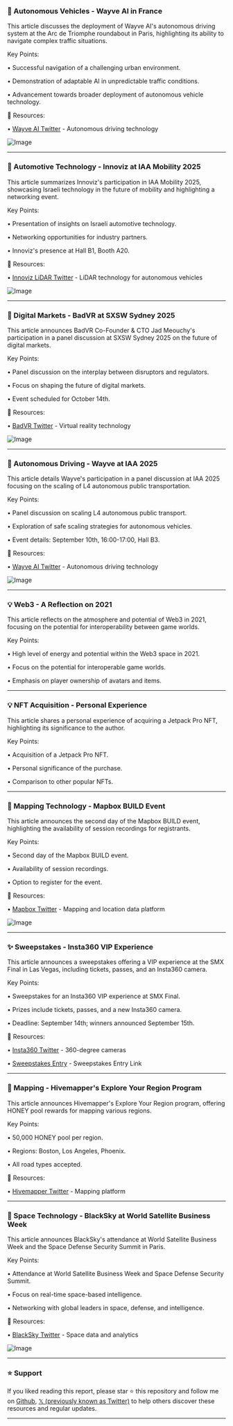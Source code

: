 ### 🤖 Autonomous Vehicles - Wayve AI in France

This article discusses the deployment of Wayve AI's autonomous driving system at the Arc de Triomphe roundabout in Paris, highlighting its ability to navigate complex traffic situations.

Key Points:

• Successful navigation of a challenging urban environment.


• Demonstration of adaptable AI in unpredictable traffic conditions.


• Advancement towards broader deployment of autonomous vehicle technology.



🔗 Resources:

• [Wayve AI Twitter](https://x.com/wayve_ai) - Autonomous driving technology


![Image](https://pbs.twimg.com/amplify_video_thumb/1966036476640059392/img/R-8r9G5AUaTBqB6T.jpg)

---
### 🚀  Automotive Technology - Innoviz at IAA Mobility 2025

This article summarizes Innoviz's participation in IAA Mobility 2025, showcasing Israeli technology in the future of mobility and highlighting a networking event.

Key Points:

• Presentation of insights on Israeli automotive technology.


• Networking opportunities for industry partners.


•  Innoviz's presence at Hall B1, Booth A20.



🔗 Resources:

• [Innoviz LiDAR Twitter](https://x.com/InnovizLiDAR) - LiDAR technology for autonomous vehicles


![Image](https://pbs.twimg.com/media/G0f2u61WMAA17Mr?format=jpg&name=small)

---
### 🚀  Digital Markets - BadVR at SXSW Sydney 2025

This article announces BadVR Co-Founder & CTO Jad Meouchy's participation in a panel discussion at SXSW Sydney 2025 on the future of digital markets.

Key Points:

• Panel discussion on the interplay between disruptors and regulators.


• Focus on shaping the future of digital markets.


•  Event scheduled for October 14th.



🔗 Resources:

• [BadVR Twitter](https://x.com/BadVR_Inc) - Virtual reality technology


![Image](https://pbs.twimg.com/media/G0fz8nMWIAAMLuw?format=jpg&name=small)

---
### 🤖 Autonomous Driving - Wayve at IAA 2025

This article details Wayve's participation in a panel discussion at IAA 2025 focusing on the scaling of L4 autonomous public transportation.

Key Points:

• Panel discussion on scaling L4 autonomous public transport.


• Exploration of safe scaling strategies for autonomous vehicles.


•  Event details: September 10th, 16:00-17:00, Hall B3.



🔗 Resources:

• [Wayve AI Twitter](https://x.com/wayve_ai) - Autonomous driving technology


![Image](https://pbs.twimg.com/media/G0d39nyWMAAxyvQ?format=jpg&name=small)

---
### 💡 Web3 -  A Reflection on 2021

This article reflects on the atmosphere and potential of Web3 in 2021, focusing on the potential for interoperability between game worlds.

Key Points:

•  High level of energy and potential within the Web3 space in 2021.


•  Focus on the potential for interoperable game worlds.


•  Emphasis on player ownership of avatars and items.



---
### 💡  NFT Acquisition - Personal Experience

This article shares a personal experience of acquiring a Jetpack Pro NFT, highlighting its significance to the author.

Key Points:

•  Acquisition of a Jetpack Pro NFT.


•  Personal significance of the purchase.


•  Comparison to other popular NFTs.



---
### 🚀  Mapping Technology - Mapbox BUILD Event

This article announces the second day of the Mapbox BUILD event, highlighting the availability of session recordings for registrants.

Key Points:

•  Second day of the Mapbox BUILD event.


•  Availability of session recordings.


•  Option to register for the event.



🔗 Resources:

• [Mapbox Twitter](https://x.com/Mapbox) - Mapping and location data platform


![Image](https://pbs.twimg.com/media/G0WiXNkW0AAmCqu?format=jpg&name=small)

---
### ✨  Sweepstakes - Insta360 VIP Experience

This article announces a sweepstakes offering a VIP experience at the SMX Final in Las Vegas, including tickets, passes, and an Insta360 camera.

Key Points:

•  Sweepstakes for an Insta360 VIP experience at SMX Final.


•  Prizes include tickets, passes, and a new Insta360 camera.


•  Deadline: September 14th; winners announced September 15th.


🔗 Resources:

• [Insta360 Twitter](https://x.com/insta360) - 360-degree cameras


• [Sweepstakes Entry](https://bit.ly/Win-SMX-Vegas-VIP) -  Sweepstakes Entry Link


---
### 🚀 Mapping - Hivemapper's Explore Your Region Program

This article announces Hivemapper's Explore Your Region program, offering HONEY pool rewards for mapping various regions.

Key Points:

•  50,000 HONEY pool per region.


•  Regions: Boston, Los Angeles, Phoenix.


•  All road types accepted.



🔗 Resources:

• [Hivemapper Twitter](https://x.com/Hivemapper) - Mapping platform


---
### 🚀 Space Technology - BlackSky at World Satellite Business Week

This article announces BlackSky's attendance at World Satellite Business Week and the Space Defense Security Summit in Paris.

Key Points:

•  Attendance at World Satellite Business Week and Space Defense Security Summit.


•  Focus on real-time space-based intelligence.


•  Networking with global leaders in space, defense, and intelligence.


🔗 Resources:

• [BlackSky Twitter](https://x.com/BlackSky_Inc) - Space data and analytics


![Image](https://pbs.twimg.com/media/G0WOzzkWgAAnYkz?format=jpg&name=small)


---

### ⭐️ Support

If you liked reading this report, please star ⭐️ this repository and follow me on [Github](https://github.com/Drix10), [𝕏 (previously known as Twitter)](https://x.com/DRIX_10_) to help others discover these resources and regular updates.

---